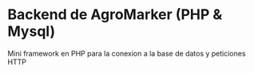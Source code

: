 # Backend de AgroMarker (PHP & Mysql)

Mini framework en PHP para la conexion a la base de datos y peticiones HTTP
